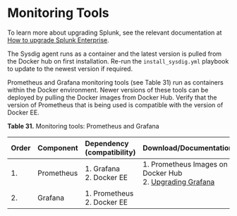 # Monitoring Tools

To learn more about upgrading Splunk, see the relevant documentation at [How to upgrade Splunk Enterprise](http://docs.splunk.com/Documentation/Splunk/7.1.2/Installation/HowtoupgradeSplunk).

The Sysdig agent runs as a container and the latest version is pulled from the Docker hub on first installation. Re-run the `install_sysdig.yml` playbook to update to the newest version if required.

Prometheus and Grafana monitoring tools \(see Table 31\) run as containers within the Docker environment. Newer versions of these tools can be deployed by pulling the Docker images from Docker Hub. Verify that the version of Prometheus that is being used is compatible with the version of Docker EE.


**Table 31.** Monitoring tools: Prometheus and Grafana

|Order|Component|Dependency \(compatibility\)|Download/Documentation|
|:----|:--------|:---------------------------|:---------------------|
|1.|Prometheus|1.  Grafana<br>2.  Docker EE|1.  Prometheus Images on Docker Hub<br>2.  [Upgrading Grafana](http://docs.grafana.org/installation/upgrading/)|
|2.|Grafana|1.  Prometheus<br>2.  Docker EE|
